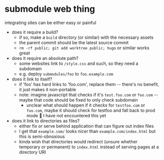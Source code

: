 # submodule web thing

integrating sites can be either easy or painful

- does it require a build?
  - if so, make a `build` directory (or similar) with the necessary assets
  - the parent commit should be the latest source commit
  - `rm -rf public; git add worktree public; hugo` or similar works great
- does it require an absolute path?
  - some websites link to `/style.css` and such, so they need a subdomain
  - e.g. deploy `submodules/foo` to `foo.example.com`
- does it link to itself?
  - if 'foo' has hard links to 'foo.com', replace them -- there's no benefit, it just makes it non-portable
  - note: imagine javascript that checks if it's `test.foo.com` or `foo.com` -- maybe that code should be fixed to only check subdomain
    - unclear what should happen if it checks for `testfoo.com` or `foo.com`, maybe it should check for testfoo and fall back to prod mode 🤷 I have not encountered this yet
- does it link to directories as files?
  - either fix or serve behind application that can figure out index files
  - I get that `example.com/` looks nicer than `example.com/index.html` but this is semi-obnoxious
  - kinda wish that directories would redirect (unsure whether temporary or permanent) to `index.html` instead of serving pages at a directory URI



